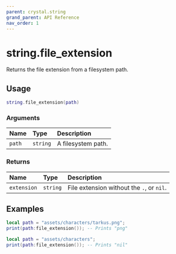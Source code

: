 ```yaml
---
parent: crystal.string
grand_parent: API Reference
nav_order: 1
---
```


# string.file_extension

Returns the file extension from a filesystem path.

## Usage

```lua
string.file_extension(path)
```

### Arguments

| Name   | Type     | Description        |
| :----- | :------- | :----------------- |
| `path` | `string` | A filesystem path. |

### Returns

| Name        | Type     | Description                               |
| :---------- | :------- | :---------------------------------------- |
| `extension` | `string` | File extension without the `.`, or `nil`. |

## Examples

```lua
local path = "assets/characters/tarkus.png";
print(path:file_extension()); -- Prints "png"
```

```lua
local path = "assets/characters";
print(path:file_extension()); -- Prints "nil"
```
